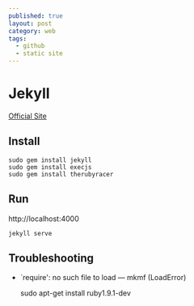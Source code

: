 ```yaml
---
published: true
layout: post
category: web
tags: 
  - github
  - static site
---
```



# Jekyll
[Official Site](http://jekyllbootstrap.com/)

## Install

    sudo gem install jekyll
    sudo gem install execjs
    sudo gem install therubyracer

## Run
http://localhost:4000

    jekyll serve

## Troubleshooting

* `require': no such file to load — mkmf (LoadError)

    sudo apt-get install ruby1.9.1-dev
